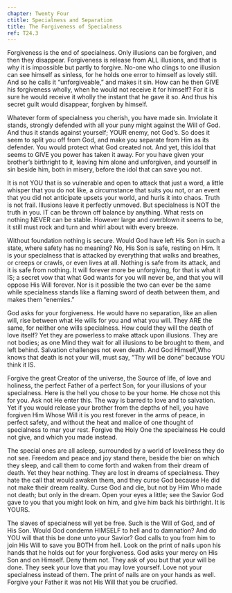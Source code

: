 ```yaml
---
chapter: Twenty Four
ctitle: Specialness and Separation
title: The Forgiveness of Specialness
ref: T24.3
---
```


Forgiveness is the end of specialness. Only illusions can be forgiven,
and then they disappear. Forgiveness is release from ALL illusions, and
that is why it is impossible but partly to forgive. No-one who clings
to one illusion can see himself as sinless, for he holds one error to
himself as lovely still. And so he calls it “unforgiveable,” and makes
it sin. How can he then GIVE his forgiveness wholly, when he would not
receive it for himself? For it is sure he would receive it wholly the
instant that he gave it so. And thus his secret guilt would disappear,
forgiven by himself.

Whatever form of specialness you cherish, you have made sin. Inviolate
it stands, strongly defended with all your puny might against the Will
of God. And thus it stands against yourself; YOUR enemy, not God’s. So
does it seem to split you off from God, and make you separate from Him
as its defender. You would protect what God created not. And yet, this
idol that seems to GIVE you power has taken it away. For you have given
your brother’s birthright to it, leaving him alone and unforgiven, and
yourself in sin beside him, both in misery, before the idol that can
save you not.

It is not YOU that is so vulnerable and open to attack that just a word,
a little whisper that you do not like, a circumstance that suits you
not, or an event that you did not anticipate upsets your world, and
hurls it into chaos. Truth is not frail. Illusions leave it perfectly
unmoved. But specialness is NOT the truth in you. IT can be thrown off
balance by anything. What rests on nothing NEVER can be stable. However
large and overblown it seems to be, it still must rock and turn and
whirl about with every breeze.

Without foundation nothing is secure. Would God have left His Son in such
a state, where safety has no meaning? No, His Son is safe, resting on
Him. It is your specialness that is attacked by everything that walks
and breathes, or creeps or crawls, or even lives at all. Nothing is safe
from its attack, and it is safe from nothing. It will forever more be
unforgiving, for that is what it IS; a secret vow that what God wants
for you will never be, and that you will oppose His Will forever. Nor is
it possible the two can ever be the same while specialness stands like a
flaming sword of death between them, and makes them “enemies.”

God asks for your forgiveness. He would have no separation, like an
alien will, rise between what He wills for you and what you will. They
ARE the same, for neither one wills specialness. How could they will the
death of love itself? Yet they are powerless to make attack
upon illusions. They are not bodies; as one Mind they wait for all
illusions to be brought to them, and left behind. Salvation challenges
not even death. And God Himself,Who knows that death is not your will,
must say, “Thy will be done” because YOU think it IS.

Forgive the great Creator of the universe, the Source of life, of love
and holiness, the perfect Father of a perfect Son, for your illusions of
your specialness. Here is the hell you chose to be your home. He chose
not this for you. Ask not He enter this. The way is barred to love and
to salvation. Yet if you would release your brother from the depths of
hell, you have forgiven Him Whose Will it is you rest forever in the
arms of peace, in perfect safety, and without the heat and malice of one
thought of specialness to mar your rest. Forgive the Holy One the
specialness He could not give, and which you made instead.

The special ones are all asleep, surrounded by a world of loveliness
they do not see. Freedom and peace and joy stand there, beside the bier
on which they sleep, and call them to come forth and waken from their
dream of death. Yet they hear nothing. They are lost in dreams of
specialness. They hate the call that would awaken them, and they curse
God because He did not make their dream reality. Curse God and die, but
not by Him Who made not death; but only in the dream. Open your eyes a
little; see the Savior God gave to you that you might look on him, and
give him back his birthright. It is YOURS.

The slaves of specialness will yet be free. Such is the Will of God, and
of His Son. Would God condemn HIMSELF to hell and to damnation? And do
YOU will that this be done unto your Savior? God calls to you from him
to join His Will to save you BOTH from hell. Look on the print of nails
upon his hands that he holds out for your forgiveness. God asks your
mercy on His Son and on Himself. Deny them not. They ask of you but that
your will be done. They seek your love that you may love yourself. Love
not your specialness instead of them. The print of nails are on your
hands as well. Forgive your Father it was not His Will that you be
crucified.

